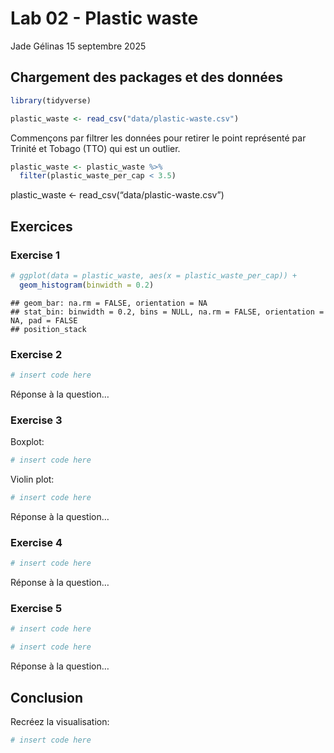 Lab 02 - Plastic waste
================
Jade Gélinas
15 septembre 2025

## Chargement des packages et des données

``` r
library(tidyverse) 
```

``` r
plastic_waste <- read_csv("data/plastic-waste.csv")
```

Commençons par filtrer les données pour retirer le point représenté par
Trinité et Tobago (TTO) qui est un outlier.

``` r
plastic_waste <- plastic_waste %>%
  filter(plastic_waste_per_cap < 3.5)
```

plastic_waste \<- read_csv(“data/plastic-waste.csv”)

## Exercices

### Exercise 1

``` r
# ggplot(data = plastic_waste, aes(x = plastic_waste_per_cap)) +
  geom_histogram(binwidth = 0.2)
```

    ## geom_bar: na.rm = FALSE, orientation = NA
    ## stat_bin: binwidth = 0.2, bins = NULL, na.rm = FALSE, orientation = NA, pad = FALSE
    ## position_stack

### Exercise 2

``` r
# insert code here
```

Réponse à la question…

### Exercise 3

Boxplot:

``` r
# insert code here
```

Violin plot:

``` r
# insert code here
```

Réponse à la question…

### Exercise 4

``` r
# insert code here
```

Réponse à la question…

### Exercise 5

``` r
# insert code here
```

``` r
# insert code here
```

Réponse à la question…

## Conclusion

Recréez la visualisation:

``` r
# insert code here
```
